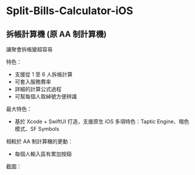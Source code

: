 # Split-Bills-Calculator-iOS

## 拆帳計算機 (原 AA 制計算機)

讓聚會拆帳變超容易

特色：
- 支援從 1 至 6 人拆帳計算
- 可套入服務費率
- 詳細的計算公式過程
- 可幫每個人取綽號方便辨識

最大特色：
- 基於 Xcode + SwiftUI 打造，支援原生 iOS 多項特色：Taptic Engine、暗色模式、SF Symbols

相較於 AA 制計算機的更動：
- 每個人輸入區有累加按鈕

截圖：
